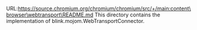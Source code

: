 URL:https://source.chromium.org/chromium/chromium/src/+/main:content\browser\webtransport\README.md
This directory contains the implementation of blink.mojom.WebTransportConnector.
